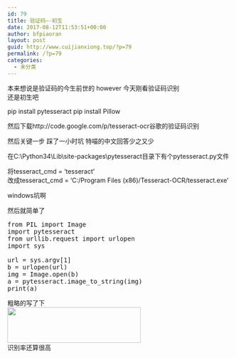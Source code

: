 ```yaml
---
id: 79
title: 验证码—-初生
date: 2017-08-12T11:53:51+00:00
author: bfpiaoran
layout: post
guid: http://www.cuijianxiong.top/?p=79
permalink: /?p=79
categories:
  - 未分类
---
```

本来想说是验证码的今生前世的 however 今天刚看验证码识别  
还是初生吧

pip install pytesseract pip install Pillow

然后下载http://code.google.com/p/tesseract-ocr谷歌的验证码识别

然后关键一步 踩了一小时坑 特喵的中文回答少之又少

在C:\Python34\Lib\site-packages\pytesseract目录下有个pytesseract.py文件

将tesseract_cmd = ‘tesseract’  
改成tesseract_cmd = ‘C:/Program Files (x86)/Tesseract-OCR/tesseract.exe’

windows坑啊

然后就简单了

<pre line="1">from PIL import Image
import pytesseract
from urllib.request import urlopen
import sys
 
url = sys.argv[1]
b = urlopen(url)
img = Image.open(b)
a = pytesseract.image_to_string(img)
print(a)
</pre>

粗略的写了下  
<img src="http://www.cuijianxiong.top/wp-content/uploads/2017/08/7-300x80.png" alt="" width="300" height="80" class="alignnone size-medium wp-image-80" srcset="http://www.cuijianxiong.top/wp-content/uploads/2017/08/7-300x80.png 300w, http://www.cuijianxiong.top/wp-content/uploads/2017/08/7-768x206.png 768w, http://www.cuijianxiong.top/wp-content/uploads/2017/08/7-830x222.png 830w, http://www.cuijianxiong.top/wp-content/uploads/2017/08/7-230x62.png 230w, http://www.cuijianxiong.top/wp-content/uploads/2017/08/7-350x94.png 350w, http://www.cuijianxiong.top/wp-content/uploads/2017/08/7-480x129.png 480w, http://www.cuijianxiong.top/wp-content/uploads/2017/08/7.png 945w" sizes="(max-width: 300px) 85vw, 300px" />  
识别率还算很高